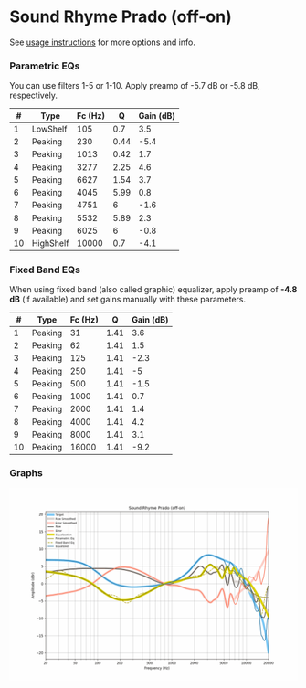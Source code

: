 # Sound Rhyme Prado (off-on)
See [usage instructions](https://github.com/jaakkopasanen/AutoEq#usage) for more options and info.

### Parametric EQs
You can use filters 1-5 or 1-10. Apply preamp of -5.7 dB or -5.8 dB, respectively.

|   # | Type      |   Fc (Hz) |    Q |   Gain (dB) |
|-----|-----------|-----------|------|-------------|
|   1 | LowShelf  |       105 | 0.7  |         3.5 |
|   2 | Peaking   |       230 | 0.44 |        -5.4 |
|   3 | Peaking   |      1013 | 0.42 |         1.7 |
|   4 | Peaking   |      3277 | 2.25 |         4.6 |
|   5 | Peaking   |      6627 | 1.54 |         3.7 |
|   6 | Peaking   |      4045 | 5.99 |         0.8 |
|   7 | Peaking   |      4751 | 6    |        -1.6 |
|   8 | Peaking   |      5532 | 5.89 |         2.3 |
|   9 | Peaking   |      6025 | 6    |        -0.8 |
|  10 | HighShelf |     10000 | 0.7  |        -4.1 |

### Fixed Band EQs
When using fixed band (also called graphic) equalizer, apply preamp of **-4.8 dB** (if available) and set gains manually with these parameters.

|   # | Type    |   Fc (Hz) |    Q |   Gain (dB) |
|-----|---------|-----------|------|-------------|
|   1 | Peaking |        31 | 1.41 |         3.6 |
|   2 | Peaking |        62 | 1.41 |         1.5 |
|   3 | Peaking |       125 | 1.41 |        -2.3 |
|   4 | Peaking |       250 | 1.41 |        -5   |
|   5 | Peaking |       500 | 1.41 |        -1.5 |
|   6 | Peaking |      1000 | 1.41 |         0.7 |
|   7 | Peaking |      2000 | 1.41 |         1.4 |
|   8 | Peaking |      4000 | 1.41 |         4.2 |
|   9 | Peaking |      8000 | 1.41 |         3.1 |
|  10 | Peaking |     16000 | 1.41 |        -9.2 |

### Graphs
![](./Sound%20Rhyme%20Prado%20(off-on).png)
